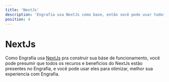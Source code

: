 ```yaml
---
title: 'NextJs'
description: 'Engrafia usa NextJs como base, então você pode usar todos os recuros do Nextjs.'
position: 4
---
```


# NextJs

Como Engrafia usa [NextJs](https://nextjs.org/) pra construir sua báse de funcionamento, você pode presumir que todos os recuros e beneficios do NextJs estão presentes no Engrafia, e você pode usar eles para otimizar, melhor sua experiencia com Engrafia.


